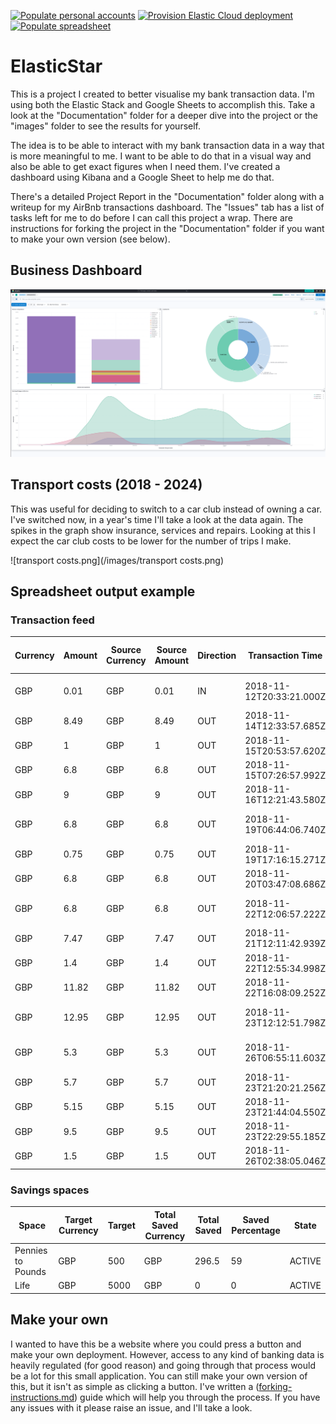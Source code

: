 [![Populate personal accounts](https://github.com/clincha/ElasticStar/actions/workflows/populate-personal-accounts.yml/badge.svg)](https://github.com/clincha/ElasticStar/actions/workflows/populate-personal-accounts.yml)
[![Provision Elastic Cloud deployment](https://github.com/clincha/ElasticStar/actions/workflows/provision-elastic-deployment.yml/badge.svg?branch=master)](https://github.com/clincha/ElasticStar/actions/workflows/provision-elastic-deployment.yml)
[![Populate spreadsheet](https://github.com/clincha/ElasticStar/actions/workflows/populate-spreadsheet.yml/badge.svg)](https://github.com/clincha/ElasticStar/actions/workflows/populate-spreadsheet.yml)

# ElasticStar

This is a project I created to better visualise my bank transaction data. I'm using both the Elastic Stack and Google Sheets to accomplish this. Take a look at the "Documentation" folder for a deeper dive into the project or the "images" folder to see the results for yourself.

The idea is to be able to interact with my bank transaction data in a way that is more meaningful to me. I want to be able to do that in a visual way and also be able to get exact figures when I need them. I've created a dashboard using Kibana and a Google Sheet to help me do that.

There's a detailed Project Report in the "Documentation" folder along with a writeup for my AirBnb transactions dashboard. The "Issues" tab has a list of tasks left for me to do before I can call this project a wrap. There are instructions for forking the project in the "Documentation" folder if you want to make your own version (see below).

## Business Dashboard

![business-dashboard-05.png](/images/business-dashboard-05.png)

## Transport costs (2018 - 2024)

This was useful for deciding to switch to a car club instead of owning a car. I've switched now, in a year's time I'll take a look at the data again. The spikes in the graph show insurance, services and repairs. Looking at this I expect the car club costs to be lower for the number of trips I make.

![transport costs.png](/images/transport costs.png)

## Spreadsheet output example

### Transaction feed

| Currency | Amount | Source Currency | Source Amount | Direction | Transaction Time         | Source              | Status  | Counter Party Type | Counter Party Name   | Reference                                                    | Country | Spending Category | Has Attachment | Has Receipt |
|----------|--------|-----------------|---------------|-----------|--------------------------|---------------------|---------|--------------------|----------------------|--------------------------------------------------------------|---------|-------------------|----------------|-------------|
| GBP      | 0.01   | GBP             | 0.01          | IN        | 2018-11-12T20:33:21.000Z | FASTER_PAYMENTS_IN  | SETTLED | SENDER             | PAYPAL CODE 4269     | PAYPAL CODE 4269                                             | GB      | INCOME            | FALSE          | FALSE       |
| GBP      | 8.49   | GBP             | 8.49          | OUT       | 2018-11-14T12:33:57.685Z | MASTER_CARD         | SETTLED | MERCHANT           | Pizza Hut 228        | PIZZA HUT 228          LONDON        GBR                     | GB      | EATING_OUT        | FALSE          | FALSE       |
| GBP      | 1      | GBP             | 1             | OUT       | 2018-11-15T20:53:57.620Z | MASTER_CARD         | SETTLED | MERCHANT           | Morrisons            | W M MORRISONS PLC      LONDON        GBR                     | GB      | GROCERIES         | FALSE          | FALSE       |
| GBP      | 6.8    | GBP             | 6.8           | OUT       | 2018-11-15T07:26:57.992Z | MASTER_CARD         | SETTLED | MERCHANT           | TfL                  | TfL Travel Charge      TFL.gov.uk/CP GBR                     | GB      | TRANSPORT         | FALSE          | FALSE       |
| GBP      | 9      | GBP             | 9             | OUT       | 2018-11-16T12:21:43.580Z | MASTER_CARD         | SETTLED | MERCHANT           | Old Chang Kee        | OLD CHANG KEE          LONDON  WC2N  GBR                     | GB      | EATING_OUT        | FALSE          | FALSE       |
| GBP      | 6.8    | GBP             | 6.8           | OUT       | 2018-11-19T06:44:06.740Z | MASTER_CARD         | SETTLED | MERCHANT           | TfL                  | TFL TRAVEL CH\VICTORIA STREET\TFL.GOV.UK/CP\SW1H 0TL     GBR | GB      | TRANSPORT         | FALSE          | FALSE       |
| GBP      | 0.75   | GBP             | 0.75          | OUT       | 2018-11-19T17:16:15.271Z | MASTER_CARD         | SETTLED | MERCHANT           | Sainsburys Stratford | SAINSBURYS SACAT 0002  STRATFORD     GBR                     | GB      | GROCERIES         | FALSE          | FALSE       |
| GBP      | 6.8    | GBP             | 6.8           | OUT       | 2018-11-20T03:47:08.686Z | MASTER_CARD         | SETTLED | MERCHANT           | TfL                  | TfL Travel Charge      TFL.gov.uk/CP GBR                     | GB      | TRANSPORT         | FALSE          | FALSE       |
| GBP      | 6.8    | GBP             | 6.8           | OUT       | 2018-11-22T12:06:57.222Z | MASTER_CARD         | SETTLED | MERCHANT           | TfL                  | TFL TRAVEL CH\VICTORIA STREET\TFL.GOV.UK/CP\SW1H 0TL     GBR | GB      | TRANSPORT         | FALSE          | FALSE       |
| GBP      | 7.47   | GBP             | 7.47          | OUT       | 2018-11-21T12:11:42.939Z | MASTER_CARD         | SETTLED | MERCHANT           | McDonald's           | MCDONALDS              LONDON        GBR                     | GB      | EATING_OUT        | FALSE          | FALSE       |
| GBP      | 1.4    | GBP             | 1.4           | OUT       | 2018-11-22T12:55:34.998Z | MASTER_CARD         | SETTLED | MERCHANT           | Co-op Food           | CO-OP GROUP FOOD RETAI FOREST GATE   GBR                     | GB      | GROCERIES         | FALSE          | FALSE       |
| GBP      | 11.82  | GBP             | 11.82         | OUT       | 2018-11-22T16:08:09.252Z | MASTER_CARD         | SETTLED | MERCHANT           | Kfc - Forest Gate    | KFC - FOREST GATE      LONDON        GBR                     | GB      | EATING_OUT        | FALSE          | FALSE       |
| GBP      | 12.95  | GBP             | 12.95         | OUT       | 2018-11-23T12:12:51.798Z | MASTER_CARD         | SETTLED | MERCHANT           | Nandos Covent Garden | NANDOS COVENT GARDEN   LONDON        GBR                     | GB      | EATING_OUT        | FALSE          | FALSE       |
| GBP      | 5.3    | GBP             | 5.3           | OUT       | 2018-11-26T06:55:11.603Z | MASTER_CARD         | SETTLED | MERCHANT           | TfL                  | TFL TRAVEL CH\VICTORIA STREET\TFL.GOV.UK/CP\SW1H 0TL     GBR | GB      | TRANSPORT         | FALSE          | FALSE       |
| GBP      | 5.7    | GBP             | 5.7           | OUT       | 2018-11-23T21:20:21.256Z | MASTER_CARD         | SETTLED | MERCHANT           | White Lion Antiques  | WHITE LION             LONDON        GBR                     | GB      | SHOPPING          | FALSE          | FALSE       |
| GBP      | 5.15   | GBP             | 5.15          | OUT       | 2018-11-23T21:44:04.550Z | MASTER_CARD         | SETTLED | MERCHANT           | White Lion Antiques  | WHITE LION             LONDON        GBR                     | GB      | SHOPPING          | FALSE          | FALSE       |
| GBP      | 9.5    | GBP             | 9.5           | OUT       | 2018-11-23T22:29:55.185Z | MASTER_CARD         | SETTLED | MERCHANT           | White Lion Antiques  | WHITE LION             LONDON        GBR                     | GB      | SHOPPING          | FALSE          | FALSE       |
| GBP      | 1.5    | GBP             | 1.5           | OUT       | 2018-11-26T02:38:05.046Z | MASTER_CARD         | SETTLED | MERCHANT           | TfL                  | TfL Travel Charge      TFL.gov.uk/CP GBR                     | GB      | TRANSPORT         | FALSE          | FALSE       |


### Savings spaces

| Space             | Target Currency | Target | Total Saved Currency | Total Saved | Saved Percentage | State  |
|-------------------|-----------------|--------|----------------------|-------------|------------------|--------|
| Pennies to Pounds | GBP             | 500    | GBP                  | 296.5       | 59               | ACTIVE |
| Life              | GBP             | 5000   | GBP                  | 0           | 0                | ACTIVE |


## Make your own

I wanted to have this be a website where you could press a button and make your own deployment. However, access to any kind of banking data is heavily regulated (for good reason) and going through that process would be a lot for this small application. You can still make your own version of this, but it isn't as simple as clicking a button. I've written a ([forking-instructions.md](/Documentation/forking-instructions.md)) guide which will help you through the process. If you have any issues with it please raise an issue, and I'll take a look.